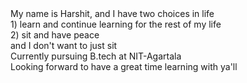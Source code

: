 <div> My name is Harshit, and I have two choices in life  
<div>
  1) learn and continue learning for the rest of my life<br>
  2) sit and have peace <br><span style="text-align=right">and I don't want to just sit</span>
</div>
 Currently pursuing B.tech at NIT-Agartala</div>
 Looking forward to have a great time learning with ya'll
